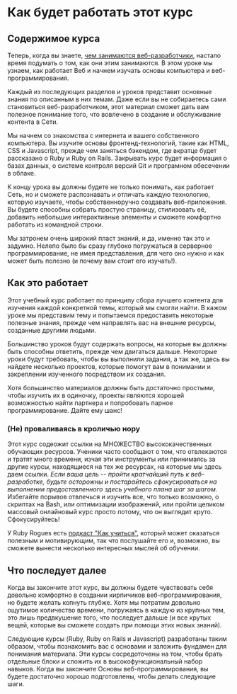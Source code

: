 # Как будет работать этот курс

## Содержимое курса

Теперь, когда вы знаете, [чем занимаются веб-разработчики](/introduction-to-web-development), настало время подумать о том, как они этим занимаются. В этом уроке мы узнаем, как работает Веб и начнем изучать основы компьютера и веб-программирования.

Каждый из последующих разделов и уроков представит основные знания по описанным в них темам. Даже если вы не собираетесь сами становиться веб-разработчиком, этот материал сможет дать вам полезное понимание того, что вовлечено в создание и обслуживание контента в Сети.

Мы начнем со знакомства с интернета и вашего собственного компьютера. Вы изучите основы фронтенд-технологий, такие как HTML, CSS и Javascript, прежде чем заняться бэкендом, где вкратце будет рассказано о Ruby и Ruby on Rails. Закрывать курс будет информация о базах данных, о системе контроля версий Git и програмном обесечении в облаке.

К концу урока вы должны будете не только понимать, как работает Сеть, но и сможете распознавать и отличать каждую технологию, которую изучаете, чтобы собственноручно создавать веб-приложения. Вы будете способны собрать простую страницу, стилизовать её, добавить небольшие интерактивные элементы и сможете комфортно работать из командной строки.

Мы затронем очень широкий пласт знаний, и да, именно так это и задумно. Нелепо было бы сразу глубоко погружаться в серверное программирование, не имея представления, для чего оно нужно и как может быть полезно (и почему вам стоит его изучать!).

## Как это работает

Этот учебный курс работает по принципу сбора лучшего контента для изучения каждой конкретной темы, который мы смогли найти. В кажом уроке мы представим тему и попытаемся предоставить некоторые полезные знания, прежде чем направлять вас на внешние ресурсы, созданные другими людьми.

Большинство уроков будут содержать вопросы, на которые вы должны быть способны ответить, прежде чем двигаться дальше. Некоторые уроки будут требовать, чтобы вы выполнили задания, а так же, здесь вы найдете несколько проектов, которые помогут вам в понимании и закреплении изученного посредством их создания.

Хотя большинство материалов должны быть достаточно простыми, чтобы изучить их в одиночку, проекты являются хорошей возможностью найти партнера и попробовать парное программирование. Дайте ему шанс!

### (Не) проваливаясь в кроличью нору

Этот курс содеожит ссылки на МНОЖЕСТВО высококачественных обучающих ресурсов. Ученики часто сообщают о том, что отвлекаются и тратят много времени, изчая эти инструменты или принимаясь за другие курсы, находящиеся на тех же ресурсах, на которые мы здесь даем ссылки. *Если ваша цель -- пройти кратчайший путь к веб-разработке, будьте осторожны и постарайтесь сфокусироваться на выполнении предоставленного здесь учебного плана шаг за шагом.* Избегайте порывов отвлечься и изучить все, что только возможно, о скриптах на Bash, или оптимизации изображений, или пройти целиком массовый онлайновый курс просто потому, что он выглядит круто. Сфокусируйтесь!

У Ruby Rogues есть [подкаст "Как учиться"](http://rubyrogues.com/131-rr-how-to-learn/), который может оказаться полезным и мотивирующим, так что послушайте его и, возможно, вы сможете вынести несколько интересных мыслей об обучении.

## Что последует далее

Когда вы закончите этот курс, вы должны будете чувствовать себя довольно комфортно в создании кирпичиков веб-программирования, но будете желать копнуть глубже. Хотя мы потратим довольно ощутимое количество времени, погружаясь в каждую из крупных тем, это лишь предвкушение того, что последует дальше (и все крутых вещей, которые вы сможете создать при помощи этих новых знаний).

Следующие курсы (Ruby, Ruby on Rails и Javascript) разработаны таким образом, чтобы познакомить вас с основами и заложить фундамен для понимания материала. Эти курсы сосредоточены на том, чтобы брать отдельные блоки и сложить их в высокофункциональный набор навыков. Когда вы закончите Основы веб-программирования, вы будете достаточно хорошо подготовлены, чтобы делать следующие шаги.












